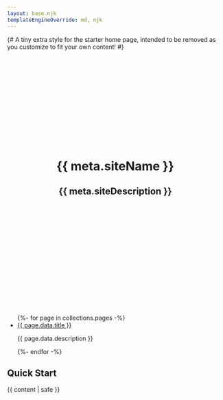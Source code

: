```yaml
---
layout: base.njk
templateEngineOverride: md, njk
---
```


{# A tiny extra style for the starter home page, intended to be removed as you customize to fit your own content! #}

<style>
  .logo {
    width: 12vmax;
    height: 12vmax;
    margin: 0 auto 2rem;
  }

  .logo svg {
    width: 100%;
    height: 100%;
  }

  .tdbc-hero {
    padding-top: 5vh;
    padding-bottom: 5vh;
  }

  #quickstart + ol li:first-child,
  #quickstart + ol li:first-child p {
    font-size: 1.5rem;
  }
</style>
<header class="tdbc-hero">
  <div class="tdbc-container">
    <h1 class="tdbc-ink--primary tdbc-mb-none">{{ meta.siteName }}</h1>
    <h2 class="tdbc-lead tdbc-content-maxlength tdbc-ink--gray tdbc-mt-md tdbc-mx-auto">
      {{ meta.siteDescription }}
    </h2>
  </div>
</header>
<main class="tdbc-container">
  <div class="tdbc-section">
    <ul class="tdbc-column-container">
      {%- for page in collections.pages -%}
      <li class="tdbc-card">
        <div class="tdbc-card__content">
          <a href="{{ page.url }}" class="tdbc-card__title">{{ page.data.title }}</a>
          <p>{{ page.data.description }}</p>
        </div>
      </li>
      {%- endfor -%}
    </ul>
  </div>
  <style>
    
  </style>

<h2 id="quickstart" class="tdbc-h3 tdbc-mt-lg">Quick Start</h2>

{{ content | safe }}
